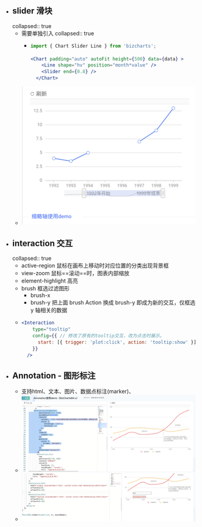 - ## slider 滑块
  collapsed:: true
	- 需要单独引入
	  collapsed:: true
		- ```jsx
		  import { Chart Slider Line } from 'bizcharts';
		  
		  <Chart padding="auto" autoFit height={500} data={data} >
		      <Line shape="hv" position="month*value" />
		      <Slider end={0.8} />
		    </Chart>
		  ```
	- ![image.png](../assets/image_1661780299302_0.png)
- ## interaction  交互
  collapsed:: true
	- active-region  鼠标在画布上移动时对应位置的分类出现背景框
	- view-zoom  鼠标==滚动==时，图表内部缩放
	- element-highlight 高亮
	- brush  框选过滤图形
		- brush-x
		- brush-y  把上面 brush Action 换成 brush-y 即成为新的交互，仅框选 y 轴相关的数据
	- ```jsx
	  <Interaction
	      type="tooltip"
	      config={{ // 修改了原有的tooltip交互，改为点击时展示。
	        start: [{ trigger: 'plot:click', action: 'tooltip:show' }],
	      }}
	    />
	  ```
- ## Annotation - 图形标注
	- 支持html、文本、图片、数据点标注(marker)、
	- ![image.png](../assets/image_1661780809204_0.png)
	- ![image.png](../assets/image_1661780952247_0.png)
